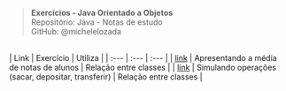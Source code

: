 > **Exercícios - Java Orientado a Objetos**     
> Repositório: Java - Notas de estudo  
> GitHub: @michelelozada
&nbsp;
     
&nbsp;  
| Link   | Exercício | Utiliza |
| :---   | :---      | :---    |
| [link](https://github.com/michelelozada/Java-Study-Notes/blob/main/files/exercicios/java-orientado-objetos/media-alunos) | Apresentando a média de notas de alunos | Relação entre classes |
| [link](https://github.com/michelelozada/Java-Study-Notes/blob/main/files/exercicios/java-orientado-objetos/simulando-operacoes) | Simulando operações (sacar, depositar, transferir) | Relação entre classes |
